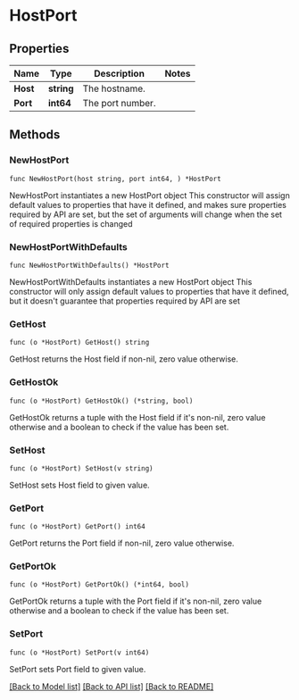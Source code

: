 # HostPort

## Properties

Name | Type | Description | Notes
------------ | ------------- | ------------- | -------------
**Host** | **string** | The hostname. | 
**Port** | **int64** | The port number. | 

## Methods

### NewHostPort

`func NewHostPort(host string, port int64, ) *HostPort`

NewHostPort instantiates a new HostPort object
This constructor will assign default values to properties that have it defined,
and makes sure properties required by API are set, but the set of arguments
will change when the set of required properties is changed

### NewHostPortWithDefaults

`func NewHostPortWithDefaults() *HostPort`

NewHostPortWithDefaults instantiates a new HostPort object
This constructor will only assign default values to properties that have it defined,
but it doesn't guarantee that properties required by API are set

### GetHost

`func (o *HostPort) GetHost() string`

GetHost returns the Host field if non-nil, zero value otherwise.

### GetHostOk

`func (o *HostPort) GetHostOk() (*string, bool)`

GetHostOk returns a tuple with the Host field if it's non-nil, zero value otherwise
and a boolean to check if the value has been set.

### SetHost

`func (o *HostPort) SetHost(v string)`

SetHost sets Host field to given value.


### GetPort

`func (o *HostPort) GetPort() int64`

GetPort returns the Port field if non-nil, zero value otherwise.

### GetPortOk

`func (o *HostPort) GetPortOk() (*int64, bool)`

GetPortOk returns a tuple with the Port field if it's non-nil, zero value otherwise
and a boolean to check if the value has been set.

### SetPort

`func (o *HostPort) SetPort(v int64)`

SetPort sets Port field to given value.



[[Back to Model list]](../README.md#documentation-for-models) [[Back to API list]](../README.md#documentation-for-api-endpoints) [[Back to README]](../README.md)


